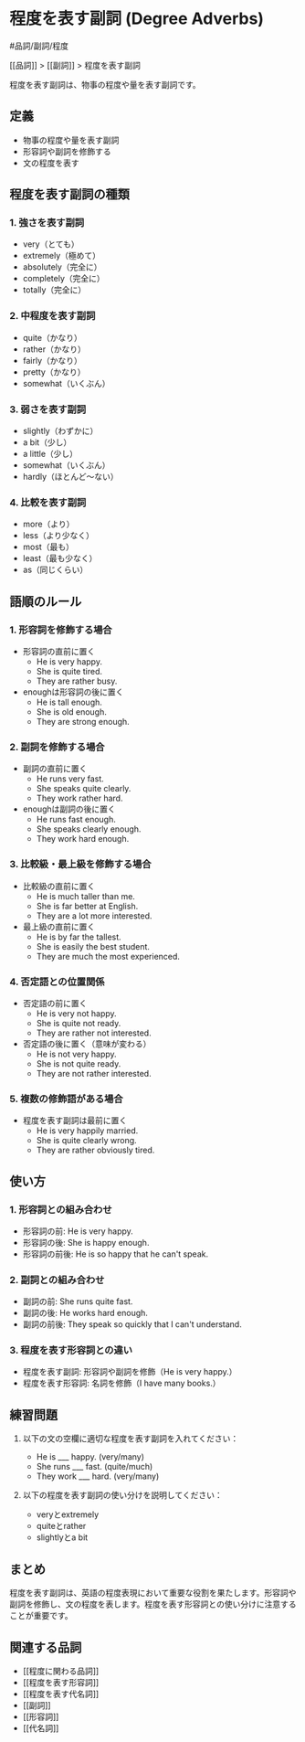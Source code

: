 ﻿# 程度を表す副詞 (Degree Adverbs)

#品詞/副詞/程度

[[品詞]] > [[副詞]] > 程度を表す副詞

程度を表す副詞は、物事の程度や量を表す副詞です。

## 定義
- 物事の程度や量を表す副詞
- 形容詞や副詞を修飾する
- 文の程度を表す

## 程度を表す副詞の種類

### 1. 強さを表す副詞
- very（とても）
- extremely（極めて）
- absolutely（完全に）
- completely（完全に）
- totally（完全に）

### 2. 中程度を表す副詞
- quite（かなり）
- rather（かなり）
- fairly（かなり）
- pretty（かなり）
- somewhat（いくぶん）

### 3. 弱さを表す副詞
- slightly（わずかに）
- a bit（少し）
- a little（少し）
- somewhat（いくぶん）
- hardly（ほとんど～ない）

### 4. 比較を表す副詞
- more（より）
- less（より少なく）
- most（最も）
- least（最も少なく）
- as（同じくらい）

## 語順のルール

### 1. 形容詞を修飾する場合
- 形容詞の直前に置く
  - He is very happy.
  - She is quite tired.
  - They are rather busy.
- enoughは形容詞の後に置く
  - He is tall enough.
  - She is old enough.
  - They are strong enough.

### 2. 副詞を修飾する場合
- 副詞の直前に置く
  - He runs very fast.
  - She speaks quite clearly.
  - They work rather hard.
- enoughは副詞の後に置く
  - He runs fast enough.
  - She speaks clearly enough.
  - They work hard enough.

### 3. 比較級・最上級を修飾する場合
- 比較級の直前に置く
  - He is much taller than me.
  - She is far better at English.
  - They are a lot more interested.
- 最上級の直前に置く
  - He is by far the tallest.
  - She is easily the best student.
  - They are much the most experienced.

### 4. 否定語との位置関係
- 否定語の前に置く
  - He is very not happy.
  - She is quite not ready.
  - They are rather not interested.
- 否定語の後に置く（意味が変わる）
  - He is not very happy.
  - She is not quite ready.
  - They are not rather interested.

### 5. 複数の修飾語がある場合
- 程度を表す副詞は最前に置く
  - He is very happily married.
  - She is quite clearly wrong.
  - They are rather obviously tired.

## 使い方

### 1. 形容詞との組み合わせ
- 形容詞の前: He is very happy.
- 形容詞の後: She is happy enough.
- 形容詞の前後: He is so happy that he can't speak.

### 2. 副詞との組み合わせ
- 副詞の前: She runs quite fast.
- 副詞の後: He works hard enough.
- 副詞の前後: They speak so quickly that I can't understand.

### 3. 程度を表す形容詞との違い
- 程度を表す副詞: 形容詞や副詞を修飾（He is very happy.）
- 程度を表す形容詞: 名詞を修飾（I have many books.）

## 練習問題
1. 以下の文の空欄に適切な程度を表す副詞を入れてください：
   - He is ___ happy. (very/many)
   - She runs ___ fast. (quite/much)
   - They work ___ hard. (very/many)

2. 以下の程度を表す副詞の使い分けを説明してください：
   - veryとextremely
   - quiteとrather
   - slightlyとa bit

## まとめ
程度を表す副詞は、英語の程度表現において重要な役割を果たします。形容詞や副詞を修飾し、文の程度を表します。程度を表す形容詞との使い分けに注意することが重要です。

## 関連する品詞
- [[程度に関わる品詞]]
- [[程度を表す形容詞]]
- [[程度を表す代名詞]]
- [[副詞]]
- [[形容詞]]
- [[代名詞]] 